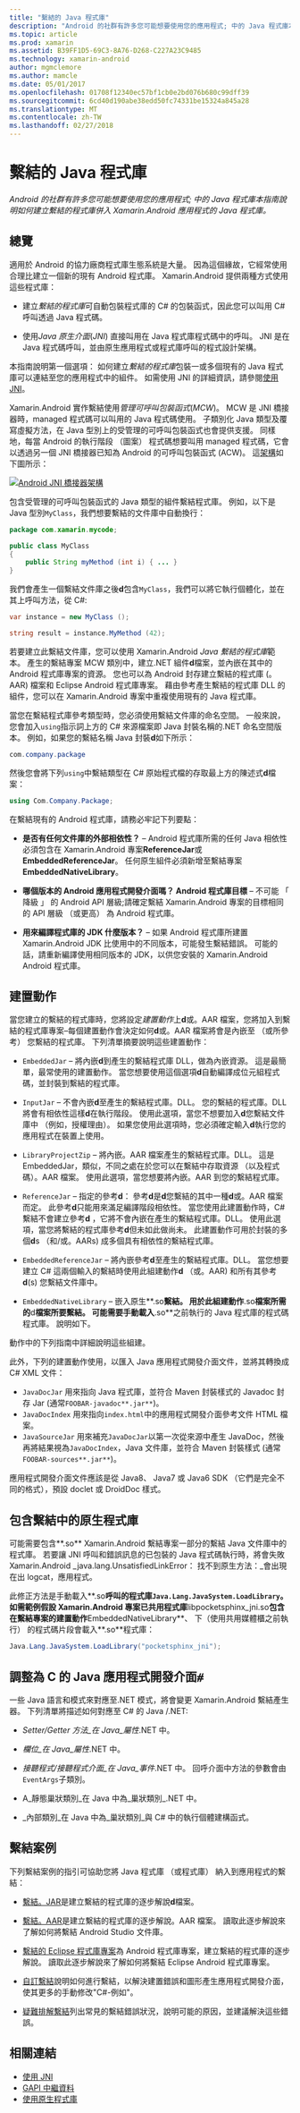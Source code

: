```yaml
---
title: "繫結的 Java 程式庫"
description: "Android 的社群有許多您可能想要使用您的應用程式; 中的 Java 程式庫本指南說明如何建立繫結的程式庫併入 Xamarin.Android 應用程式的 Java 程式庫。"
ms.topic: article
ms.prod: xamarin
ms.assetid: B39FF1D5-69C3-8A76-D268-C227A23C9485
ms.technology: xamarin-android
author: mgmclemore
ms.author: mamcle
ms.date: 05/01/2017
ms.openlocfilehash: 01708f12340ec57bf1cb0e2bd076b680c99dff39
ms.sourcegitcommit: 6cd40d190abe38edd50fc74331be15324a845a28
ms.translationtype: MT
ms.contentlocale: zh-TW
ms.lasthandoff: 02/27/2018
---
```

# <a name="binding-a-java-library"></a>繫結的 Java 程式庫

_Android 的社群有許多您可能想要使用您的應用程式; 中的 Java 程式庫本指南說明如何建立繫結的程式庫併入 Xamarin.Android 應用程式的 Java 程式庫。_

## <a name="overview"></a>總覽

適用於 Android 的協力廠商程式庫生態系統是大量。 因為這個緣故，它經常使用合理比建立一個新的現有 Android 程式庫。 Xamarin.Android 提供兩種方式使用這些程式庫：

-   建立*繫結的程式庫*可自動包裝程式庫的 C# 的包裝函式，因此您可以叫用 C# 呼叫透過 Java 程式碼。

-   使用*Java 原生介面*(*JNI*) 直接叫用在 Java 程式庫程式碼中的呼叫。 JNI 是在 Java 程式碼呼叫，並由原生應用程式或程式庫呼叫的程式設計架構。

本指南說明第一個選項： 如何建立*繫結的程式庫*包裝一或多個現有的 Java 程式庫可以連結至您的應用程式中的組件。 如需使用 JNI 的詳細資訊，請參閱[使用 JNI](~/android/platform/java-integration/working-with-jni.md)。

Xamarin.Android 實作繫結使用*管理可呼叫包裝函式*(*MCW*)。 MCW 是 JNI 橋接器時，managed 程式碼可以叫用的 Java 程式碼使用。 子類別化 Java 類型及覆寫虛擬方法，在 Java 型別上的受管理的可呼叫包裝函式也會提供支援。 同樣地，每當 Android 的執行階段 （圖案） 程式碼想要叫用 managed 程式碼，它會以透過另一個 JNI 橋接器已知為 Android 的可呼叫包裝函式 (ACW)。 這[架構](~/android/internals/architecture.md)如下圖所示：

[ ![Android JNI 橋接器架構](images/architecture.png)](images/architecture.png)

包含受管理的可呼叫包裝函式的 Java 類型的組件繫結程式庫。 例如，以下是 Java 型別`MyClass`，我們想要繫結的文件庫中自動換行：

```java
package com.xamarin.mycode;

public class MyClass
{
    public String myMethod (int i) { ... }
}
```

我們會產生一個繫結文件庫之後**d**包含`MyClass`，我們可以將它執行個體化，並在其上呼叫方法，從 C#:

```csharp
var instance = new MyClass ();

string result = instance.MyMethod (42);
```

若要建立此繫結文件庫，您可以使用 Xamarin.Android *Java 繫結的程式庫*範本。 產生的繫結專案 MCW 類別中，建立.NET 組件**d**檔案，並內嵌在其中的 Android 程式庫專案的資源。 您也可以為 Android 封存建立繫結的程式庫 (。AAR) 檔案和 Eclipse Android 程式庫專案。 藉由參考產生繫結的程式庫 DLL 的組件，您可以在 Xamarin.Android 專案中重複使用現有的 Java 程式庫。

當您在繫結程式庫參考類型時，您必須使用繫結文件庫的命名空間。 一般來說，您會加入`using`指示詞上方的 C# 來源檔案即 Java 封裝名稱的.NET 命名空間版本。 例如，如果您的繫結名稱 Java 封裝**d**如下所示：

```csharp
com.company.package
```

然後您會將下列`using`中繫結類型在 C# 原始程式檔的存取最上方的陳述式**d**檔案：

```csharp
using Com.Company.Package;
```


在繫結現有的 Android 程式庫，請務必牢記下列要點：

* **是否有任何文件庫的外部相依性？** &ndash; Android 程式庫所需的任何 Java 相依性必須包含在 Xamarin.Android 專案**ReferenceJar**或**EmbeddedReferenceJar**。 任何原生組件必須新增至繫結專案**EmbeddedNativeLibrary**。  

* **哪個版本的 Android 應用程式開發介面嗎？ Android 程式庫目標** &ndash; 不可能 「 降級 」 的 Android API 層級;請確定繫結 Xamarin.Android 專案的目標相同的 API 層級 （或更高） 為 Android 程式庫。

* **用來編譯程式庫的 JDK 什麼版本？** &ndash; 如果 Android 程式庫所建置 Xamarin.Android JDK 比使用中的不同版本，可能發生繫結錯誤。 可能的話，請重新編譯使用相同版本的 JDK，以供您安裝的 Xamarin.Android Android 程式庫。

<a name="BUILD_ACTIONS" />

## <a name="build-actions"></a>建置動作

當您建立的繫結的程式庫時，您將設定*建置動作*上**d**或。AAR 檔案，您將加入到繫結的程式庫專案&ndash;每個建置動作會決定如何**d**或。AAR 檔案將會是內嵌至 （或所參考） 您繫結的程式庫。 下列清單摘要說明這些建置動作：

* `EmbeddedJar` &ndash; 將內嵌**d**到產生的繫結程式庫 DLL，做為內嵌資源。 這是最簡單，最常使用的建置動作。 當您想要使用這個選項**d**自動編譯成位元組程式碼，並封裝到繫結的程式庫。

* `InputJar` &ndash; 不會內嵌**d**至產生的繫結程式庫。DLL。 您的繫結的程式庫。DLL 將會有相依性這樣**d**在執行階段。 使用此選項，當您不想要加入**d**您繫結文件庫中 （例如，授權理由）。 如果您使用此選項時，您必須確定輸入**d**執行您的應用程式在裝置上使用。

* `LibraryProjectZip` &ndash; 將內嵌。AAR 檔案產生的繫結程式庫。DLL。 這是 EmbeddedJar，類似，不同之處在於您可以在繫結中存取資源 （以及程式碼）。AAR 檔案。 使用此選項，當您想要將內嵌。AAR 到您的繫結程式庫。

* `ReferenceJar` &ndash; 指定的參考**d**： 參考**d**是**d**您繫結的其中一種**d**或。AAR 檔案而定。 此參考**d**只能用來滿足編譯階段相依性。 當您使用此建置動作時，C# 繫結不會建立參考**d** ，它將不會內嵌在產生的繫結程式庫。DLL。 使用此選項，當您將繫結的程式庫參考**d**但未如此做尚未。 此建置動作可用於封裝的多個**d**s （和/或。AARs) 成多個具有相依性的繫結程式庫。

* `EmbeddedReferenceJar` &ndash; 將內嵌參考**d**至產生的繫結程式庫。DLL。 當您想要建立 C# 這兩個輸入的繫結時使用此組建動作**d** （或。AAR) 和所有其參考**d**(s) 您繫結文件庫中。

* `EmbeddedNativeLibrary` &ndash; 嵌入原生**.so**繫結。 用於此組建動作**.so**檔案所需的**d**檔案所要繫結。 可能需要手動載入**.so**之前執行的 Java 程式庫的程式碼程式庫。 說明如下。

動作中的下列指南中詳細說明這些組建。

此外，下列的建置動作使用，以匯入 Java 應用程式開發介面文件，並將其轉換成 C# XML 文件：

* `JavaDocJar` 用來指向 Java 程式庫，並符合 Maven 封裝樣式的 Javadoc 封存 Jar (通常`FOOBAR-javadoc**.jar**`)。
* `JavaDocIndex` 用來指向`index.html`中的應用程式開發介面參考文件 HTML 檔案。
* `JavaSourceJar` 用來補充`JavaDocJar`以第一次從來源中產生 JavaDoc，然後再將結果視為`JavaDocIndex`，Java 文件庫，並符合 Maven 封裝樣式 (通常`FOOBAR-sources**.jar**`)。

應用程式開發介面文件應該是從 Java8、 Java7 或 Java6 SDK （它們是完全不同的格式），預設 doclet 或 DroidDoc 樣式。

## <a name="including-a-native-library-in-a-binding"></a>包含繫結中的原生程式庫

可能需要包含**.so** Xamarin.Android 繫結專案一部分的繫結 Java 文件庫中的程式庫。 若要讓 JNI 呼叫和錯誤訊息的已包裝的 Java 程式碼執行時，將會失敗 Xamarin.Android _java.lang.UnsatisfiedLinkError： 找不到原生方法：_會出現在出 logcat，應用程式。

此修正方法是手動載入**.so**呼叫的程式庫`Java.Lang.JavaSystem.LoadLibrary`。 如需範例假設 Xamarin.Android 專案已共用程式庫**libpocketsphinx_jni.so**包含在繫結專案的建置動作**EmbeddedNativeLibrary**、 下（使用共用媒體櫃之前執行） 的程式碼片段會載入**.so**程式庫：

```csharp
Java.Lang.JavaSystem.LoadLibrary("pocketsphinx_jni");
```

## <a name="adapting-java-apis-to-ceparsl"></a>調整為 C 的 Java 應用程式開發介面&eparsl;

一些 Java 語言和模式來對應至.NET 模式，將會變更 Xamarin.Android 繫結產生器。 下列清單將描述如何對應至 C# 的 Java /.NET:

-   _Setter/Getter 方法_在 Java_屬性_.NET 中。

-   _欄位_在 Java_屬性_.NET 中。

-   _接聽程式/接聽程式介面_在 Java_事件_.NET 中。 回呼介面中方法的參數會由`EventArgs`子類別。

-   A_靜態巢狀類別_在 Java 中為_巢狀類別_.NET 中。

-   _內部類別_在 Java 中為_巢狀類別_與 C# 中的執行個體建構函式。


<a name="BINDING_SCENARIOS" />

## <a name="binding-scenarios"></a>繫結案例

下列繫結案例的指引可協助您將 Java 程式庫 （或程式庫） 納入到應用程式的繫結：

-   [繫結。JAR](~/android/platform/binding-java-library/binding-a-jar.md)是建立繫結的程式庫的逐步解說**d**檔案。

-   [繫結。AAR](~/android/platform/binding-java-library/binding-an-aar.md)是建立繫結的程式庫的逐步解說。AAR 檔案。 讀取此逐步解說來了解如何將繫結 Android Studio 文件庫。

-   [繫結的 Eclipse 程式庫專案](~/android/platform/binding-java-library/binding-a-library-project.md)為 Android 程式庫專案，建立繫結的程式庫的逐步解說。 讀取此逐步解說來了解如何將繫結 Eclipse Android 程式庫專案。

-   [自訂繫結](~/android/platform/binding-java-library/customizing-bindings/index.md)說明如何進行繫結，以解決建置錯誤和圖形產生應用程式開發介面，使其更多的手動修改"C#-例如"。

-   [疑難排解繫結](~/android/platform/binding-java-library/troubleshooting-bindings.md)列出常見的繫結錯誤狀況，說明可能的原因，並建議解決這些錯誤。


## <a name="related-links"></a>相關連結

- [使用 JNI](~/android/platform/java-integration/working-with-jni.md)
- [GAPI 中繼資料](http://www.mono-project.com/GAPI#Metadata)
- [使用原生程式庫](~/android/platform/native-libraries.md)
